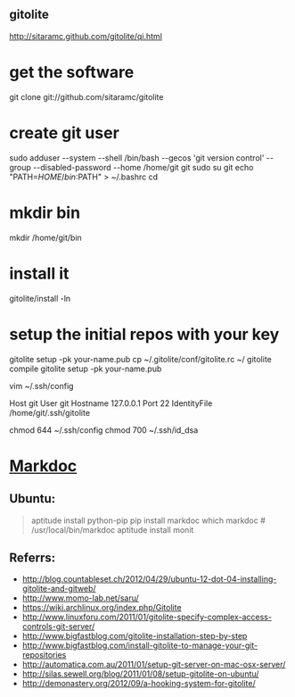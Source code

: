 ## gitolite
http://sitaramc.github.com/gitolite/qi.html

# get the software
git clone git://github.com/sitaramc/gitolite

# create git user
sudo adduser --system --shell /bin/bash --gecos 'git version control' --group --disabled-password --home /home/git git
sudo su git
echo "PATH=$HOME/bin:$PATH" > ~/.bashrc
cd

# mkdir bin
mkdir /home/git/bin

# install it
gitolite/install -ln

# setup the initial repos with your key
gitolite setup -pk your-name.pub
cp ~/.gitolite/conf/gitolite.rc ~/
gitolite compile
gitolite setup -pk your-name.pub

vim ~/.ssh/config

  Host git
    User git
    Hostname 127.0.0.1
    Port 22
    IdentityFile /home/git/.ssh/gitolite

chmod 644 ~/.ssh/config
chmod 700 ~/.ssh/id_dsa

# [Markdoc](http://markdoc.org/)
## Ubuntu:
  > aptitude install python-pip
  > pip install markdoc
  > which markdoc # /usr/local/bin/markdoc
  > aptitude install monit

## Referrs:
  * http://blog.countableset.ch/2012/04/29/ubuntu-12-dot-04-installing-gitolite-and-gitweb/
  * http://www.momo-lab.net/saru/
  * https://wiki.archlinux.org/index.php/Gitolite
  * http://www.linuxforu.com/2011/01/gitolite-specify-complex-access-controls-git-server/
  * http://www.bigfastblog.com/gitolite-installation-step-by-step
  * http://www.bigfastblog.com/install-gitolite-to-manage-your-git-repositories
  * http://automatica.com.au/2011/01/setup-git-server-on-mac-osx-server/
  * http://silas.sewell.org/blog/2011/01/08/setup-gitolite-on-ubuntu/
  * http://demonastery.org/2012/09/a-hooking-system-for-gitolite/
